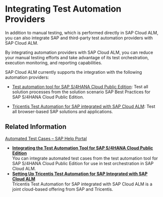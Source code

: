 <!-- loio82b04bb9b0df420aada0cd38925a6354 -->

# Integrating Test Automation Providers

In addition to manual testing, which is performed directly in SAP Cloud ALM, you can also integrate SAP and third-party test automation providers with SAP Cloud ALM.

By integrating automation providers with SAP Cloud ALM, you can reduce your manual testing efforts and take advantage of its test orchestration, execution monitoring, and reporting capabilities.

SAP Cloud ALM currently supports the integration with the following automation providers:

-   [Test automation tool for SAP S/4HANA Cloud Public Edition](integrating-the-test-automation-tool-for-sap-s-4hana-cloud-public-edition-0712254.md): Test all solution processes from the solution scenario SAP Best Practices for SAP S/4HANA Cloud Public Edition.

-   [Tricentis Test Automation for SAP integrated with SAP Cloud ALM](setting-up-tricentis-test-automation-for-sap-integrated-with-sap-cloud-alm-2bddb58.md): Test all browser-based SAP solutions and applications.




<a name="loio82b04bb9b0df420aada0cd38925a6354__section_dw2_pzp_fcc"/>

## Related Information

[Automated Test Cases – SAP Help Portal](https://help.sap.com/docs/cloud-alm/applicationhelp/automated-test-cases)

-   **[Integrating the Test Automation Tool for SAP S/4HANA Cloud Public Edition](integrating-the-test-automation-tool-for-sap-s-4hana-cloud-public-edition-0712254.md "You can integrate automated test cases from the test automation tool for SAP S/4HANA Cloud Public Edition for use in test
		orchestration in SAP Cloud ALM.")**  
You can integrate automated test cases from the test automation tool for SAP S/4HANA Cloud Public Edition for use in test orchestration in SAP Cloud ALM.
-   **[Setting Up Tricentis Test Automation for SAP Integrated with SAP Cloud ALM](setting-up-tricentis-test-automation-for-sap-integrated-with-sap-cloud-alm-2bddb58.md "Tricentis Test Automation for SAP integrated with SAP Cloud ALM is a joint cloud-based
		offering from SAP and Tricentis.")**  
Tricentis Test Automation for SAP integrated with SAP Cloud ALM is a joint cloud-based offering from SAP and Tricentis.

